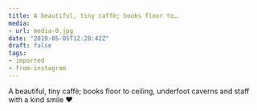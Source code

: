 ```yaml
---
title: A beautiful, tiny caffè; books floor to…
media:
- url: media-0.jpg
date: "2019-05-05T12:28:42Z"
draft: false
tags:
- imported
- from-instagram
---
```

A beautiful, tiny caffè; books floor to ceiling, underfoot caverns and staff with a kind smile ❤️
